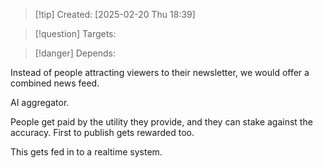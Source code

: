 
>[!tip] Created: [2025-02-20 Thu 18:39]

>[!question] Targets: 

>[!danger] Depends: 

Instead of people attracting viewers to their newsletter, we would offer a combined news feed.

AI aggregator.

People get paid by the utility they provide, and they can stake against the accuracy.  First to publish gets rewarded too.

This gets fed in to a realtime system.